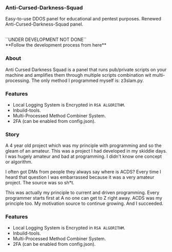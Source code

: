 ### Anti-Cursed-Darkness-Squad
Easy-to-use DDOS panel for educational and pentest purposes. Renewed Anti-Cursed-Darkness-Squad panel.

<br>
``UNDER DEVELOPMENT NOT DONE`` <br>
**Follow the development process from here**

### About
Anti Cursed Darkness Squad is a panel that runs pub/private scripts on your machine and amplifies them through multiple scripts combination wit multi-processing. The only method I programmed myself is: z3slam.py.

### Features
- Local Logging System is Encrypted in ``RSA ALGORITHM``.
- Inbuild-tools.
- Multi-Processed Method Combiner System.
- 2FA (can be enabled from config.json).

### Story
A 4 year old project which was my principle with programming and so the gleam of an amateur. This was a project I had developed in my skiddie days. I was hugely amateur and bad at programming. I didn't know one concept or algorithm. 

I often got DMs from people they always say where is ACDS? Every time I heard that question I was embarrassed because it was a very amateur project. The source was so sh*t. 

This was actually my principle to current and driven programming. Every programmer starts first at A no one can get to Z right away. ACDS was my principle too. My motivation source to continue growing. And I succeeded.

### Features
- Local Logging System is Encrypted in ``RSA ALGORITHM``.
- Inbuild-tools.
- Multi-Processed Method Combiner System.
- 2FA (can be enabled from config.json).


